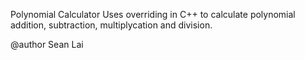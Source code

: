 
Polynomial Calculator
Uses overriding in C++ to calculate polynomial addition, subtraction, multiplycation and division.

@author Sean Lai
